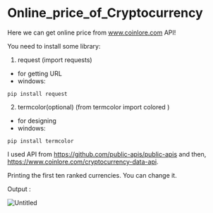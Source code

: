 # Online_price_of_Cryptocurrency
Here we can get online price from www.coinlore.com API!

You need to install some library:
1. request (import requests)
  - for getting URL
  - windows:
  ```
  pip install request
  ```
2. termcolor(optional) (from termcolor import colored
)
  - for designing
  - windows:
  ```
  pip install termcolor
  ```
  
  
I used API from https://github.com/public-apis/public-apis and then, https://www.coinlore.com/cryptocurrency-data-api.

Printing the first ten ranked currencies.
You can change it.

Output :




  ![Untitled](https://user-images.githubusercontent.com/91009525/162564901-a4608ce2-ccd9-418e-839c-087ca517076e.png)
